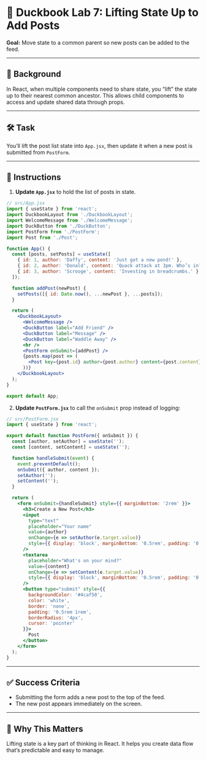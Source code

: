 # 🧪 Duckbook Lab 7: Lifting State Up to Add Posts

**Goal:** Move state to a common parent so new posts can be added to the feed.

---

## 🐥 Background

In React, when multiple components need to share state, you “lift” the state up to their nearest common ancestor. This allows child components to access and update shared data through props.

---

## 🛠️ Task

You’ll lift the post list state into `App.jsx`, then update it when a new post is submitted from `PostForm`.

---

## 🧾 Instructions

1. **Update `App.jsx`** to hold the list of posts in state.

```jsx
// src/App.jsx
import { useState } from 'react';
import DuckbookLayout from './DuckbookLayout';
import WelcomeMessage from './WelcomeMessage';
import DuckButton from './DuckButton';
import PostForm from './PostForm';
import Post from './Post';

function App() {
  const [posts, setPosts] = useState([
    { id: 1, author: 'Daffy', content: 'Just got a new pond!' },
    { id: 2, author: 'Donald', content: 'Quack attack at 3pm. Who’s in?' },
    { id: 3, author: 'Scrooge', content: 'Investing in breadcrumbs.' }
  ]);

  function addPost(newPost) {
    setPosts([{ id: Date.now(), ...newPost }, ...posts]);
  }

  return (
    <DuckbookLayout>
      <WelcomeMessage />
      <DuckButton label="Add Friend" />
      <DuckButton label="Message" />
      <DuckButton label="Waddle Away" />
      <hr />
      <PostForm onSubmit={addPost} />
      {posts.map(post => (
        <Post key={post.id} author={post.author} content={post.content} />
      ))}
    </DuckbookLayout>
  );
}

export default App;
```

2. **Update `PostForm.jsx`** to call the `onSubmit` prop instead of logging:

```jsx
// src/PostForm.jsx
import { useState } from 'react';

export default function PostForm({ onSubmit }) {
  const [author, setAuthor] = useState('');
  const [content, setContent] = useState('');

  function handleSubmit(event) {
    event.preventDefault();
    onSubmit({ author, content });
    setAuthor('');
    setContent('');
  }

  return (
    <form onSubmit={handleSubmit} style={{ marginBottom: '2rem' }}>
      <h3>Create a New Post</h3>
      <input
        type="text"
        placeholder="Your name"
        value={author}
        onChange={e => setAuthor(e.target.value)}
        style={{ display: 'block', marginBottom: '0.5rem', padding: '0.5rem', width: '100%' }}
      />
      <textarea
        placeholder="What's on your mind?"
        value={content}
        onChange={e => setContent(e.target.value)}
        style={{ display: 'block', marginBottom: '0.5rem', padding: '0.5rem', width: '100%' }}
      />
      <button type="submit" style={{
        backgroundColor: '#4caf50',
        color: 'white',
        border: 'none',
        padding: '0.5rem 1rem',
        borderRadius: '4px',
        cursor: 'pointer'
      }}>
        Post
      </button>
    </form>
  );
}
```

---

## ✅ Success Criteria

- Submitting the form adds a new post to the top of the feed.
- The new post appears immediately on the screen.

---

## 🧠 Why This Matters

Lifting state is a key part of thinking in React. It helps you create data flow that’s predictable and easy to manage.
